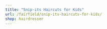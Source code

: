 ```yaml
---
title: "Snip-its Haircuts for Kids"
url: /fairfield/snip-its-haircuts-for-kids/
shop: hairdresser
---
```

